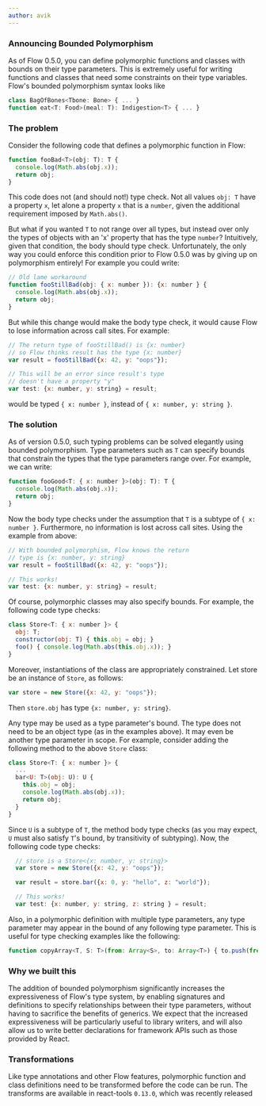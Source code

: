 ```yaml
---
author: avik
---
```


### Announcing Bounded Polymorphism

As of Flow 0.5.0, you can define polymorphic functions and classes with bounds on their type parameters. This is extremely useful for writing functions and classes that need some constraints on their type variables. Flow's bounded polymorphism syntax looks like

```JavaScript
class BagOfBones<Tbone: Bone> { ... }
function eat<T: Food>(meal: T): Indigestion<T> { ... }
```

### The problem

Consider the following code that defines a polymorphic function in Flow:

```JavaScript
function fooBad<T>(obj: T): T { 
  console.log(Math.abs(obj.x)); 
  return obj;
}
```

This code does not (and should not!) type check. Not all values `obj: T` have a property `x`, let alone a property `x` that is a `number`, given the additional requirement imposed by `Math.abs()`.

<!--truncate-->

But what if you wanted `T` to not range over all types, but instead over only the types of objects with an 'x' property that has the type `number`? Intuitively, given that condition, the body should type check. Unfortunately, the only way you could enforce this condition prior to Flow 0.5.0 was by giving up on polymorphism entirely! For example you could write:

```JavaScript
// Old lame workaround
function fooStillBad(obj: { x: number }): {x: number } { 
  console.log(Math.abs(obj.x)); 
  return obj; 
}
```

But while this change would make the body type check, it would cause Flow to lose information across call sites. For example:

```JavaScript
// The return type of fooStillBad() is {x: number}
// so Flow thinks result has the type {x: number}
var result = fooStillBad({x: 42, y: "oops"});

// This will be an error since result's type
// doesn't have a property "y"
var test: {x: number, y: string} = result;
``` 

would be typed `{ x: number }`, instead of `{ x: number, y: string }`.

### The solution

As of version 0.5.0, such typing problems can be solved elegantly using bounded polymorphism. Type parameters such as `T` can specify bounds that constrain the types that the type parameters range over. For example, we can write:

```JavaScript
function fooGood<T: { x: number }>(obj: T): T { 
  console.log(Math.abs(obj.x)); 
  return obj; 
}
```

Now the body type checks under the assumption that `T` is a subtype of `{ x: number }`. Furthermore, no information is lost across call sites. Using the example from above:

```JavaScript
// With bounded polymorphism, Flow knows the return
// type is {x: number, y: string}
var result = fooStillBad({x: 42, y: "oops"});

// This works!
var test: {x: number, y: string} = result;
``` 

Of course, polymorphic classes may also specify bounds. For example, the following code type checks:

```JavaScript
class Store<T: { x: number }> {
  obj: T;
  constructor(obj: T) { this.obj = obj; }
  foo() { console.log(Math.abs(this.obj.x)); }
}
```

Moreover, instantiations of the class are appropriately constrained. Let store be an instance of `Store`, as follows:

```JavaScript
var store = new Store({x: 42, y: "oops"});
```

Then `store.obj` has type `{x: number, y: string}`.

Any type may be used as a type parameter's bound. The type does not need to be an object type (as in the examples above). It may even be another type parameter in scope. For example, consider adding the following method to the above `Store` class:

```JavaScript
class Store<T: { x: number }> {
  ...
  bar<U: T>(obj: U): U { 
    this.obj = obj; 
    console.log(Math.abs(obj.x)); 
    return obj; 
  }
}
```

Since `U` is a subtype of `T`, the method body type checks (as you may expect, `U` must also satisfy `T`'s bound, by transitivity of subtyping). Now, the following code type checks:

```JavaScript
  // store is a Store<{x: number, y: string}>
  var store = new Store({x: 42, y: "oops"});

  var result = store.bar({x: 0, y: "hello", z: "world"});

  // This works!
  var test: {x: number, y: string, z: string } = result;
```

Also, in a polymorphic definition with multiple type parameters, any type parameter may appear in the bound of any following type parameter. This is useful for type checking examples like the following:

```JavaScript
function copyArray<T, S: T>(from: Array<S>, to: Array<T>) { to.push(from); }
```

### Why we built this

The addition of bounded polymorphism significantly increases the expressiveness of Flow's type system, by enabling signatures and definitions to specify relationships between their type parameters, without having to sacrifice the benefits of generics. We expect that the increased expressiveness will be particularly useful to library writers, and will also allow us to write better declarations for framework APIs such as those provided by React.

### Transformations

Like type annotations and other Flow features, polymorphic function and class definitions need to be transformed before the code can be run. The transforms are available in react-tools `0.13.0`, which was recently released
